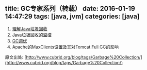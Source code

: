 title: GC专家系列（转载）
date: 2016-01-19 14:47:29
tags: [java, jvm]
categories: [java]
---

1. [理解Java垃圾回收](http://segmentfault.com/a/1190000004233812)
2. [Java垃圾回收的监控](http://segmentfault.com/a/1190000004255118)
3. [GC调优](http://segmentfault.com/a/1190000004303843)
4. [Apache的MaxClients设置及其对Tomcat Full GC的影响](http://segmentfault.com/a/1190000004316645)

<!--more-->

原文出处: [http://www.cubrid.org/blog/tags/Garbage%20Collection/](http://www.cubrid.org/blog/tags/Garbage%20Collection/)
